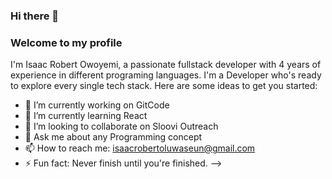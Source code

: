 ### Hi there 👋

### Welcome to my profile

I'm Isaac Robert Owoyemi, a passionate fullstack developer 
with 4 years of experience in different programing languages. 
I'm a Developer who's ready to explore every single tech stack.
Here are some ideas to get you started:

- 🔭 I’m currently working on GitCode
- 🌱 I’m currently learning React
- 👯 I’m looking to collaborate on Sloovi Outreach
- 💬 Ask me about any Programming concept
- 📫 How to reach me: isaacrobertoluwaseun@gmail.com
- ⚡ Fun fact: Never finish until you're finished.
-->
